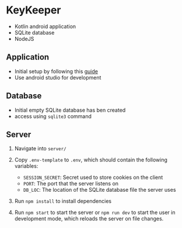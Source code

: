 # KeyKeeper

- Kotlin android application
- SQLite database
- NodeJS

## Application
- Initial setup by following this [guide](https://developer.android.com/codelabs/build-your-first-android-app-kotlin)
- Use android studio for development

## Database
- Initial empty SQLite database has ben created
- access using `sqlite3` command

## Server

1. Navigate into `server/`

2. Copy `.env-template` to `.env`, which should contain the following variables:

    * `SESSION_SECRET`: Secret used to store cookies on the client
    * `PORT`: The port that the server listens on
    * `DB_LOC`: The location of the SQLite database file the server uses

3. Run `npm install` to install dependencies

4. Run `npm start` to start the server or `npm run dev` to start the user in development mode, which reloads the server on file changes.